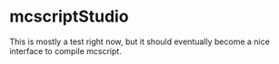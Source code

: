 # mcscriptStudio
This is mostly a test right now, but it should eventually become a nice interface to compile mcscript.
